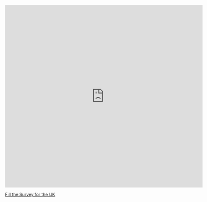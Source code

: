 


<iframe src="https://covid19.algolysis.com/grafana/d-solo/G_Aw4CrZk/coronasurveys?orgId=1&var-code=GB&var-country=United Kingdom&from=1583350357211&to=1585942357211&panelId=10" width="650" height="600" frameborder="0"></iframe>

[Fill the Survey for the UK](https://tinyurl.com/coronasurveysuk)

